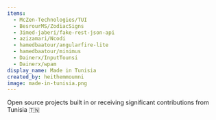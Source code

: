 ```yaml
---
items:
  - McZen-Technologies/TUI
  - BesrourMS/ZodiacSigns
  - 3imed-jaberi/fake-rest-json-api
  - azizamari/Ncodi
  - hamedbaatour/angularfire-lite
  - hamedbaatour/minimus
  - Dainerx/InputTounsi
  - Dainerx/wpam
display_name: Made in Tunisia
created_by: heithemmoumni
image: made-in-tunisia.png
---
```

Open source projects built in or receiving significant contributions from Tunisia :tunisia:
